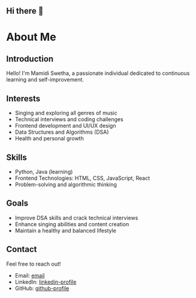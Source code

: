 ## Hi there 👋
# About Me

## Introduction
Hello! I'm Mamidi Swetha, a passionate individual dedicated to continuous learning and self-improvement.

## Interests
- Singing and exploring all genres of music
- Technical interviews and coding challenges
- Frontend development and UI/UX design
- Data Structures and Algorithms (DSA)
- Health and personal growth

## Skills
- Python, Java (learning)
- Frontend Technologies: HTML, CSS, JavaScript, React
- Problem-solving and algorithmic thinking

## Goals
- Improve DSA skills and crack technical interviews
- Enhance singing abilities and content creation
- Maintain a healthy and balanced lifestyle

## Contact
Feel free to reach out!
- Email: [email](mailto:shwethamamidi25@gmail.com)
- LinkedIn: [linkedin-profile]([https://linkedin.com/in/your-profile](https://www.linkedin.com/in/swetha-mamidi-580b30255/))
- GitHub: [github-profile](https://github.com/MamidiSwetha/MamidiSwetha)

<!--
**MamidiSwetha/MamidiSwetha** is a ✨ _special_ ✨ repository because its `README.md` (this file) appears on your GitHub profile.

Here are some ideas to get you started:

- 🔭 I’m currently working on ...
- 🌱 I’m currently learning ...
- 👯 I’m looking to collaborate on ...
- 🤔 I’m looking for help with ...
- 💬 Ask me about ...
- 📫 How to reach me: ...
- 😄 Pronouns: ...
- ⚡ Fun fact: ...
-->
